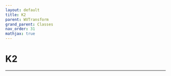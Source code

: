 ```yaml
---
layout: default
title: K2
parent: WVTransform
grand_parent: Classes
nav_order: 31
mathjax: true
---
```


#  K2




---

